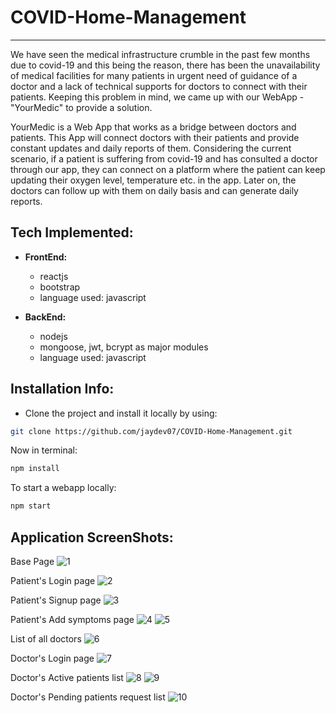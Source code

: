 # COVID-Home-Management
---
We have seen the medical infrastructure crumble in the past few months due to covid-19 and this being the reason, there has been the unavailability of medical facilities for many patients in urgent need of guidance of a doctor and a lack of technical supports for doctors to connect with their patients. Keeping this problem in mind, we came up with our WebApp - "YourMedic" to provide a solution.

YourMedic is a Web App that works as a bridge between doctors and patients. This App will connect doctors with their patients and provide constant updates and daily reports of them. Considering the current scenario, if a patient is suffering from covid-19 and has consulted a doctor through our app, they can connect on a platform where the patient can keep updating their oxygen level, temperature etc. in the app. Later on, the doctors can follow up with them on daily basis and can generate daily reports.

## Tech Implemented:

- **FrontEnd:**
  - reactjs
  - bootstrap
  - language used: javascript

- **BackEnd:**
  - nodejs
  - mongoose, jwt, bcrypt as major modules
  - language used: javascript

## Installation Info:

- Clone the project and install it locally by using:
  
```bash
git clone https://github.com/jaydev07/COVID-Home-Management.git
```

Now in terminal:

```bash
npm install
```

To start a webapp locally:

```bash
npm start
```
## Application ScreenShots:

Base Page
![1](https://user-images.githubusercontent.com/53286842/120095713-14c08e80-c145-11eb-8a18-08b866b807fc.PNG)

Patient's Login page
![2](https://user-images.githubusercontent.com/53286842/120095717-18ecac00-c145-11eb-91bf-126ab4c0c811.PNG)


Patient's Signup page
![3](https://user-images.githubusercontent.com/53286842/120095719-19854280-c145-11eb-9c00-1f52fcac84e4.PNG)

Patient's Add symptoms page
![4](https://user-images.githubusercontent.com/53286842/120095720-1a1dd900-c145-11eb-8ac2-0bcb0b37ebf9.PNG)
![5](https://user-images.githubusercontent.com/53286842/120095722-1be79c80-c145-11eb-8056-c9ef21582a27.PNG)

List of all doctors
![6](https://user-images.githubusercontent.com/53286842/120095724-1d18c980-c145-11eb-8a64-0fb137155869.PNG)

Doctor's Login page
![7](https://user-images.githubusercontent.com/53286842/120095727-1e49f680-c145-11eb-915f-df42cc5eba6c.PNG)

Doctor's Active patients list 
![8](https://user-images.githubusercontent.com/53286842/120095732-2013ba00-c145-11eb-89bf-a37128a5f996.PNG)
![9](https://user-images.githubusercontent.com/53286842/120095734-20ac5080-c145-11eb-896b-766d9758d355.PNG)

Doctor's Pending patients request list
![10](https://user-images.githubusercontent.com/53286842/120095735-2144e700-c145-11eb-9520-038ee1c8efba.PNG)
